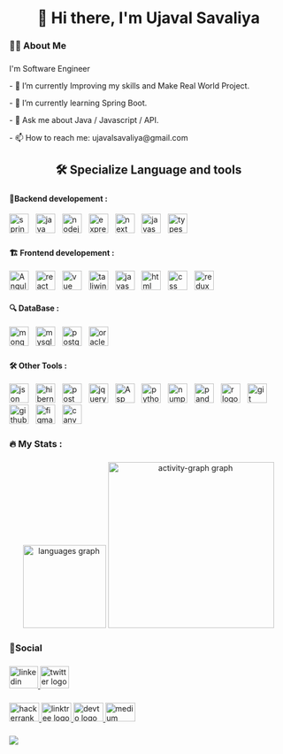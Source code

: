 <h1 align="center">👋 Hi there, I'm Ujaval Savaliya </h1>

###

<h3 align="left">🧑‍💻 About Me</h3>

###

<p>I'm Software Engineer</p>

<p>- 🔭 I’m currently Improving my skills and Make Real World Project.</p>
<p>- 🌱 I’m currently learning Spring Boot.</p>
<p>- 💬 Ask me about Java / Javascript / API.</p>
<p>- 📫 How to reach me: ujavalsavaliya@gmail.com</p>

###

<h2 align="center">🛠 Specialize Language and tools </h2>

###

<div align="left">
  <h4 align = "left"> 🔗Backend developement : </h4>
  <img src="https://img.shields.io/badge/Spring%20Boot-6DB33F?logo=springboot&logoColor=fff" height="35" alt="spring boot logo"  />
  <img width="5" />
  <img src="https://img.shields.io/badge/Java-%23ED8B00.svg?logo=openjdk&logoColor=white" height="35" alt="java logo"  />
  <img width="5" />
  <img src="https://img.shields.io/badge/Node.js-6DA55F?logo=node.js&logoColor=white" height="35" alt="nodejs logo"  />
  <img width="5" />
  <img src="https://img.shields.io/badge/Express.js-%23404d59.svg?logo=express&logoColor=%2361DAFB" height="35" alt="express logo"  />
  <img width="5" />
  <img src="https://img.shields.io/badge/Next.js-black?logo=next.js&logoColor=white" height="35" alt="next logo"  />
  <img width="5" />
  <img src="https://img.shields.io/badge/JavaScript-F7DF1E?logo=javascript&logoColor=000" height="35" alt="javascript logo"  />
  <img width="5" />
  <img src="https://img.shields.io/badge/TypeScript-3178C6?logo=typescript&logoColor=fff" height="35" alt="typescript logo"  />
  <img width="5" />
 

###

<div align="left">
  <h4 align = "left"> 🏗️ Frontend developement :  </h4>
  <img src="https://img.shields.io/badge/Angular-%23DD0031.svg?logo=angular&logoColor=white" height="35" alt="Angular logo"  />
  <img width="5" />
  <img src="https://img.shields.io/badge/React-%2320232a.svg?logo=react&logoColor=%2361DAFB" height="35" alt="react logo"  />
  <img width="5" />
  <img src="https://img.shields.io/badge/Vue.js-4FC08D?logo=vuedotjs&logoColor=fff" height="35" alt="vue logo"  />
  <img width="5" />
  <img src="https://img.shields.io/badge/Tailwind%20CSS-%2338B2AC.svg?logo=tailwind-css&logoColor=white" height="35" alt="taliwind logo"  />
  <img width="5" />
  <img src="https://img.shields.io/badge/JavaScript-F7DF1E?logo=javascript&logoColor=000" height="35" alt="javascript logo"  />
  <img width="5" />
  <img src="https://img.shields.io/badge/HTML-%23E34F26.svg?logo=html5&logoColor=white" height="35" alt="html logo"  />
  <img width="5" />
  <img src="https://img.shields.io/badge/CSS-1572B6?logo=css3&logoColor=fff" height="35" alt="css logo"  />
  <img width="5" />
  <img src="https://img.shields.io/badge/Redux-764ABC?logo=redux&logoColor=white&style=for-the-badge" height="35" alt="redux logo"  />
  <img width="5" />

 <div align="left">
  <h4 align = "left"> 🔍 DataBase :  </h4>
  <img src="https://img.shields.io/badge/MongoDB-%234ea94b.svg?logo=mongodb&logoColor=white" height="35" alt="mongodb logo"  />
  <img width="5" />
  <img src="https://img.shields.io/badge/MySQL-4479A1?logo=mysql&logoColor=fff" height="35" alt="mysql logo"  />
  <img width="5" />
  <img src="https://img.shields.io/badge/Postgres-%23316192.svg?logo=postgresql&logoColor=white" height="35" alt="postgres logo"  />
  <img width="5" />
  <img src="https://custom-icon-badges.demolab.com/badge/Oracle-F80000?logo=oracle&logoColor=fff" height="35" alt="oracle logo"  />
  <img width="5" />

###

 <div align="left">
   <h4 align = "left"> 🛠️ Other Tools :  </h4>
  <img src="https://img.shields.io/badge/JSON-000?logo=json&logoColor=fff" height="35" alt="json logo"  />
  <img width="5" />
  <img src="https://img.shields.io/badge/Hibernate-59666C?logo=hibernate&logoColor=fff" height="35" alt="hibernate logo"  />
  <img width="5" />
  <img src="https://img.shields.io/badge/Postman-FF6C37?logo=postman&logoColor=black&style=for-the-badge" height="35" alt="postman logo"  />
  <img width="5" />
  <img src="https://img.shields.io/badge/jQuery-0769AD?logo=jquery&logoColor=fff" height="35" alt="jquery logo"  />
  <img width="5" />
  <img src="https://img.shields.io/badge/.NET-512BD4?logo=dotnet&logoColor=fff" height="35" alt="Asp net logo"  />
  <img width="5" />
  <img src="https://img.shields.io/badge/Python-3776AB?logo=python&logoColor=white&style=for-the-badge" height="35" alt="python logo"  />
  <img width="5" />
  <img src="https://img.shields.io/badge/NumPy-013243?logo=numpy&logoColor=white&style=for-the-badge" height="35" alt="numpy logo"  />
  <img width="5" />
  <img src="https://img.shields.io/badge/pandas-150458?logo=pandas&logoColor=white&style=for-the-badge" height="35" alt="pandas logo"  />
  <img width="5" />
  <img src="https://img.shields.io/badge/R-276DC3?logo=r&logoColor=white&style=for-the-badge" height="35" alt="r logo"  />
  <img width="5" />
  <img src="https://img.shields.io/badge/Git-F05032?logo=git&logoColor=white&style=for-the-badge" height="35" alt="git logo"  />
  <img width="5" />
  <img src="https://img.shields.io/badge/GitHub-181717?logo=github&logoColor=white&style=for-the-badge" height="35" alt="github logo"  />
  <img width="5" />
  <img src="https://img.shields.io/badge/Figma-F24E1E?logo=figma&logoColor=white" height="35" alt="figma logo"  />
  <img width="5" />
  <img src="https://img.shields.io/badge/Canva-%2300C4CC.svg?&logo=Canva&logoColor=white" height="35" alt="canvas logo"  />
  <img width="5" />
    

###

<h3 align="left">🔥   My Stats :</h3>

###

<div align="center">
  <img src="https://github-readme-stats.vercel.app/api/top-langs?username=ujaval17&locale=en&hide_title=false&layout=compact&card_width=320&langs_count=5&theme=dark&hide_border=true&order=2" height="150" alt="languages graph"  />
  <img src="https://github-readme-activity-graph.vercel.app/graph?username=ujaval17&radius=16&theme=tokyo-night&area=true&order=5&hide_border=true&hide_title=false" height="300" alt="activity-graph graph"  />
</div>

###

<h3 align="left">🤝Social</h3>

###

<div align="left">
  <a href="https://www.linkedin.com/in/dhruv-dankhara/" target="_blank">
    <img src="https://raw.githubusercontent.com/maurodesouza/profile-readme-generator/master/src/assets/icons/social/linkedin/default.svg" width="52" height="40" alt="linkedin logo"  />
  </a>
  <a href="https://twitter.com/dhruvvdankhara" target="_blank">
    <img src="https://raw.githubusercontent.com/maurodesouza/profile-readme-generator/master/src/assets/icons/social/twitter/default.svg" width="52" height="40" alt="twitter logo"  />
  </a>
</div>

###

<div align="left">
  <a href="https://www.hackerrank.com/profile/dhruvdankhara" target="_blank">
    <img src="https://raw.githubusercontent.com/maurodesouza/profile-readme-generator/master/src/assets/icons/social/hackerrank/default.svg" width="54" height="34" alt="hackerrank logo"  />
  </a>
  <a href="https://bento.me/dhruvdankhara" target="_blank">
    <img src="https://raw.githubusercontent.com/maurodesouza/profile-readme-generator/master/src/assets/icons/social/linktree/default.svg" width="54" height="34" alt="linktree logo"  />
  </a>
  <a href="https://dev.to/dhruvdankhara" target="_blank">
    <img src="https://raw.githubusercontent.com/maurodesouza/profile-readme-generator/master/src/assets/icons/social/devto/default.svg" width="54" height="34" alt="devto logo"  />
  </a>
  <a href="https://medium.com/@dhruvdankhara" target="_blank">
    <img src="https://raw.githubusercontent.com/maurodesouza/profile-readme-generator/master/src/assets/icons/social/medium/default.svg" width="54" height="34" alt="medium logo"  />
  </a>
</div>

###

<div align="left">
  <img src="https://visitor-badge.laobi.icu/badge?page_id=dhruvdankhara.dhruvdankhara&"  />
</div>

###
